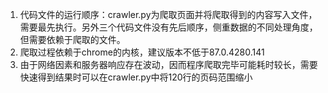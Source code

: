 1. 代码文件的运行顺序：crawler.py为爬取页面并将爬取得到的内容写入文件，需要最先执行。另外三个代码文件没有先后顺序，侧重数据的不同处理角度，但需要依赖于爬取的文件。
2. 爬取过程依赖于chrome的内核，建议版本不低于87.0.4280.141
3. 由于网络因素和服务器响应存在波动，因而程序爬取完毕可能耗时较长，需要快速得到结果时可以在crawler.py中将120行的页码范围缩小
